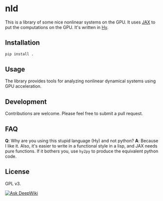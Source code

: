# nld

This is a library of some nice nonlinear systems on the GPU.
It uses [JAX](https://jax.readthedocs.io/en/latest/) to put the computations on the GPU. It's written in [Hy](https://hylang.org/).


## Installation

```bash
pip install .
```

## Usage

The library provides tools for analyzing nonlinear dynamical systems using GPU acceleration.


## Development

Contributions are welcome. Please feel free to submit a pull request.

## FAQ

**Q**: Why are you using this stupid language (Hy) and not python?
**A**: Because I like it. Also, it's easier to write in a functional style in a lisp, and JAX needs pure functions. If it bothers you, use `hy2py` to produce the equivalent python code.


## License

GPL v3.

[![Ask DeepWiki](https://deepwiki.com/badge.svg)](https://deepwiki.com/atisharma/nld)
